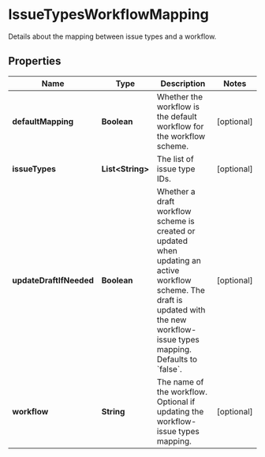 

# IssueTypesWorkflowMapping

Details about the mapping between issue types and a workflow.

## Properties

| Name | Type | Description | Notes |
|------------ | ------------- | ------------- | -------------|
|**defaultMapping** | **Boolean** | Whether the workflow is the default workflow for the workflow scheme. |  [optional] |
|**issueTypes** | **List&lt;String&gt;** | The list of issue type IDs. |  [optional] |
|**updateDraftIfNeeded** | **Boolean** | Whether a draft workflow scheme is created or updated when updating an active workflow scheme. The draft is updated with the new workflow-issue types mapping. Defaults to &#x60;false&#x60;. |  [optional] |
|**workflow** | **String** | The name of the workflow. Optional if updating the workflow-issue types mapping. |  [optional] |



